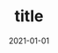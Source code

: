 ---
title: "title"
description: "description" 
date: "2021-01-01" # The date of the post fist published.
updateAt: "2021-01-01" # [Optional] The date of the post last updated.
heroImage: "heroImage" # [Optional] The image url of the post hero image.
category: "category" # [Optional] The category of the post.
badgets: # [Optional] The badgets of the post.
  - "badget" 
  - "badget"
tags: # [Optional] The tags of the post.
  - "tag"
  - "tag"
---